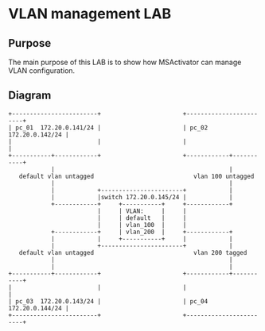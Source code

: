 # VLAN management LAB

## Purpose
The main purpose of this LAB is to show how MSActivator can manage VLAN configuration.


## Diagram

    +------------------------+                       +------------------------+
    | pc_01  172.20.0.141/24 |                       | pc_02  172.20.0.142/24 |
    |                        |                       |                        |
    +-----------+------------+                       +------------+-----------+
                |                                                 |
       default vlan untagged                            vlan 100 untagged
                |                                                 |
                |            +-----------------------+            |
                |            |switch 172.20.0.145/24 |            |
                +------------+     +-----------+     +------------+
                             |     | VLAN:     |     |
                             |     | default   |     |
                             |     | vlan_100  |     |
                +------------+     | vlan_200  |     +------------+
                |            |     +-----------+     |            |
                |            +-----------------------+            |
       default vlan untagged                            vlan 200 tagged
                |                                                 |
                |                                                 |
    +-----------+------------+                       +------------+-----------+
    |                        |                       |                        |
    | pc_03  172.20.0.143/24 |                       | pc_04  172.20.0.144/24 |
    +------------------------+                       +------------------------+

